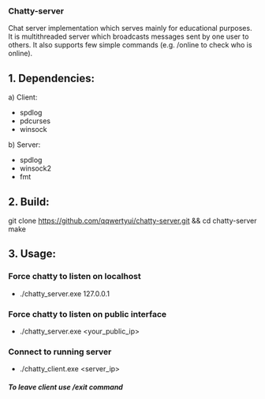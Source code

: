 ### Chatty-server

Chat server implementation which serves mainly for educational purposes. It is multithreaded server which broadcasts messages sent by one user to others. It also supports few simple commands (e.g. /online to check who is online).

## 1. Dependencies:
a) Client:
- spdlog
- pdcurses
- winsock

b) Server:
- spdlog
- winsock2
- fmt

## 2. Build:
git clone https://github.com/qqwertyui/chatty-server.git && cd chatty-server
make

## 3. Usage:
### Force chatty to listen on localhost
- ./chatty_server.exe 127.0.0.1

### Force chatty to listen on public interface
- ./chatty_server.exe <your_public_ip>

### Connect to running server
- ./chatty_client.exe <server_ip> <username>

##### To leave client use /exit command